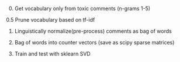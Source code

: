 0. Get vocabulary only from toxic comments (n-grams 1-5)

0.5 Prune vocabulary based on tf-idf

1. Linguistically normalize(pre-process) comments as bag of words

2. Bag of words into counter vectors (save as scipy sparse matrices)

3. Train and test with sklearn SVD

